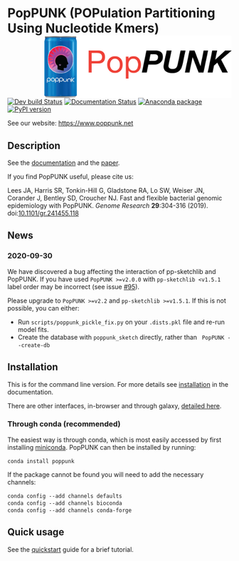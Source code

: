 # PopPUNK (POPulation Partitioning Using Nucleotide Kmers) <img src='poppunk_logo.png' align="right" height="139" />

<!-- badges: start -->
[![Dev build Status](https://dev.azure.com/jlees/PopPUNK/_apis/build/status/johnlees.PopPUNK?branchName=master)](https://dev.azure.com/jlees/PopPUNK/_build/latest?definitionId=1&branchName=master)
[![Documentation Status](https://readthedocs.org/projects/poppunk/badge/?version=latest)](https://poppunk.readthedocs.io/)
[![Anaconda package](https://anaconda.org/bioconda/poppunk/badges/version.svg)](https://anaconda.org/bioconda/poppunk)
[![PyPI version](https://badge.fury.io/py/poppunk.svg)](https://badge.fury.io/py/poppunk)
<!-- badges: end -->

See our website: <https://www.poppunk.net>

## Description

See the [documentation](http://poppunk.readthedocs.io/en/latest/) and the
[paper](https://doi.org/10.1101/gr.241455.118).

If you find PopPUNK useful, please cite us:

Lees JA, Harris SR, Tonkin-Hill G, Gladstone RA, Lo SW, Weiser JN, Corander J, Bentley SD, Croucher NJ.
Fast and flexible bacterial genomic epidemiology with PopPUNK. *Genome Research* **29**:304-316 (2019).
doi:[10.1101/gr.241455.118](https://doi.org/10.1101/gr.241455.118)

## News

### 2020-09-30
We have discovered a bug affecting the interaction of pp-sketchlib and PopPUNK.
If you have used `PopPUNK >=v2.0.0` with `pp-sketchlib <v1.5.1` label order may
be incorrect (see issue [#95](https://github.com/johnlees/PopPUNK/issues/95)).

Please upgrade to `PopPUNK >=v2.2` and `pp-sketchlib >=v1.5.1`. If this is not
possible, you can either:
- Run `scripts/poppunk_pickle_fix.py` on your `.dists.pkl` file and re-run
  model fits.
- Create the database with `poppunk_sketch` directly, rather than `
  PopPUNK --create-db`

## Installation

This is for the command line version. For more details see [installation](https://poppunk.readthedocs.io/en/latest/installation.html) in the documentation.

There are other interfaces, in-browser and through galaxy, [detailed here](https://poppunk.net/pages/interfaces.html).

### Through conda (recommended)

The easiest way is through conda, which is most easily accessed by first
installing [miniconda](https://conda.io/miniconda.html). PopPUNK can then
be installed by running:
```
conda install poppunk
```
If the package cannot be found you will need to add the necessary channels:
```
conda config --add channels defaults
conda config --add channels bioconda
conda config --add channels conda-forge
```

## Quick usage

See the [quickstart](https://poppunk.readthedocs.io/en/latest/quickstart.html) guide
for a brief tutorial.




